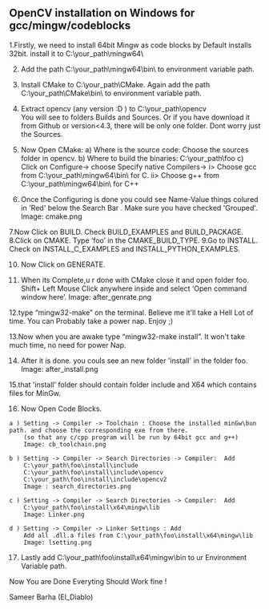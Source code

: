 <h2>OpenCV installation on Windows for gcc/mingw/codeblocks</h2>
1.Firstly, we need to install 64bit Mingw as code blocks by Default installs 32bit.
 install it to C:\your_path\mingw64\

2. Add the path C:\your_path\mingw64\bin\ to environment variable path.

3. Install CMake to C:\your_path\CMake\.
	Again add the path C:\your_path\CMake\bin\ to environment variable path.

4. Extract opencv (any version :D ) to C:\your_path\opencv\
	You will see to folders Builds and Sources.
 Or if you have download it from Github or version<4.3,
 there will be only one folder. Dont worry just the Sources.

 5. Now Open CMake:
  a) Where is the source code: Choose the sources folder in opencv.
  b) Where to build the binaries:  C:\your_path\foo
  c) Click on Configure-> choose Specify native Compilers->
  		i> 	Choose gcc from C:\your_path\mingw64\bin\ for C.
  		ii> Choose g++ from C:\your_path\mingw64\bin\ for C++

 6. Once the Configuring is done you could see Name-Value things colured in 'Red' below the Search Bar . Make sure you have checked 'Grouped'. Image: cmake.png

 7.Now Click on BUILD. Check BUILD_EXAMPLES and BUILD_PACKAGE.
 8.Click on CMAKE. Type ‘foo’ in the CMAKE_BUILD_TYPE.
 9.Go to INSTALL. Check on INSTALL_C_EXAMPLES and INSTALL_PYTHON_EXAMPLES.

 10. Now Click on GENERATE.


 11. When its Complete,u r done with CMake close it and open folder foo. Shift+ Left Mouse Click anywhere inside and select ‘Open command window here’. Image: after_genrate.png

 12.type “mingw32-make” on the terminal. Believe me it'll take a Hell Lot of time. You can Probably take a power nap. Enjoy ;)

 13.Now when you are awake type “mingw32-make install”. It won't take much time, no need for power Nap.

 14. After it is done. you couls see an new folder 'install' in the folder foo.	Image: after_install.png

 15.that 'install' folder should contain folder include and X64 which contains files for MinGw.

 16. Now Open Code Blocks.

 	a ) Setting -> Compiler -> Toolchain : Choose the installed minGw\bun path. and choose the corresponding exe from there.
 		(so that any c/cpp program will be run by 64bit gcc and g++)
 		Image: cb_toolchain.png

 	b ) Setting -> Compiler -> Search Directories -> Compiler:	Add
 		C:\your_path\foo\install\include
		C:\your_path\foo\install\include\opencv
		C:\your_path\foo\install\include\opencv2
		Image : search_directories.png

	c ) Setting -> Compiler -> Search Directories -> Compiler:	Add
		C:\your_path\foo\install\x64\mingw\lib
		Image: Linker.png

	d ) Setting -> Compiler -> Linker Settings : Add
		Add all .dll.a files from C:\your_path\foo\install\x64\mingw\lib
		Image: lsetting.png

17. Lastly add C:\your_path\foo\install\x64\mingw\bin to ur Environment Variable path.

Now You are Done Everyting Should Work fine !


Sameer Barha (El_Diablo)